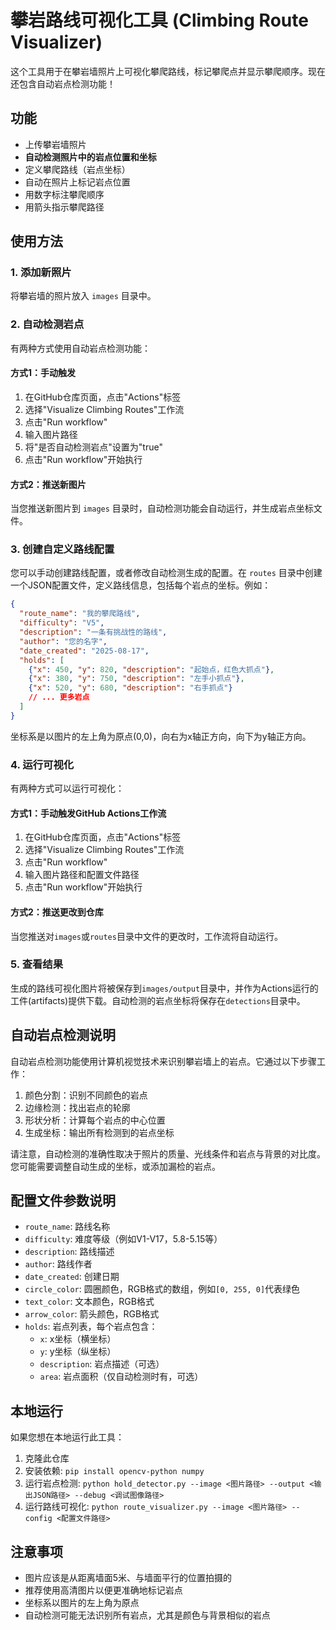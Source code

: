 # 攀岩路线可视化工具 (Climbing Route Visualizer)

这个工具用于在攀岩墙照片上可视化攀爬路线，标记攀爬点并显示攀爬顺序。现在还包含自动岩点检测功能！

## 功能

- 上传攀岩墙照片
- **自动检测照片中的岩点位置和坐标**
- 定义攀爬路线（岩点坐标）
- 自动在照片上标记岩点位置
- 用数字标注攀爬顺序
- 用箭头指示攀爬路径

## 使用方法

### 1. 添加新照片

将攀岩墙的照片放入 `images` 目录中。

### 2. 自动检测岩点

有两种方式使用自动岩点检测功能：

#### 方式1：手动触发

1. 在GitHub仓库页面，点击"Actions"标签
2. 选择"Visualize Climbing Routes"工作流
3. 点击"Run workflow"
4. 输入图片路径
5. 将"是否自动检测岩点"设置为"true"
6. 点击"Run workflow"开始执行

#### 方式2：推送新图片

当您推送新图片到 `images` 目录时，自动检测功能会自动运行，并生成岩点坐标文件。

### 3. 创建自定义路线配置

您可以手动创建路线配置，或者修改自动检测生成的配置。在 `routes` 目录中创建一个JSON配置文件，定义路线信息，包括每个岩点的坐标。例如：

```json
{
  "route_name": "我的攀爬路线",
  "difficulty": "V5",
  "description": "一条有挑战性的路线",
  "author": "您的名字",
  "date_created": "2025-08-17",
  "holds": [
    {"x": 450, "y": 820, "description": "起始点，红色大抓点"},
    {"x": 380, "y": 750, "description": "左手小抓点"},
    {"x": 520, "y": 680, "description": "右手抓点"}
    // ... 更多岩点
  ]
}
```

坐标系是以图片的左上角为原点(0,0)，向右为x轴正方向，向下为y轴正方向。

### 4. 运行可视化

有两种方式可以运行可视化：

#### 方式1：手动触发GitHub Actions工作流

1. 在GitHub仓库页面，点击"Actions"标签
2. 选择"Visualize Climbing Routes"工作流
3. 点击"Run workflow"
4. 输入图片路径和配置文件路径
5. 点击"Run workflow"开始执行

#### 方式2：推送更改到仓库

当您推送对`images`或`routes`目录中文件的更改时，工作流将自动运行。

### 5. 查看结果

生成的路线可视化图片将被保存到`images/output`目录中，并作为Actions运行的工件(artifacts)提供下载。自动检测的岩点坐标将保存在`detections`目录中。

## 自动岩点检测说明

自动岩点检测功能使用计算机视觉技术来识别攀岩墙上的岩点。它通过以下步骤工作：

1. 颜色分割：识别不同颜色的岩点
2. 边缘检测：找出岩点的轮廓
3. 形状分析：计算每个岩点的中心位置
4. 生成坐标：输出所有检测到的岩点坐标

请注意，自动检测的准确性取决于照片的质量、光线条件和岩点与背景的对比度。您可能需要调整自动生成的坐标，或添加漏检的岩点。

## 配置文件参数说明

- `route_name`: 路线名称
- `difficulty`: 难度等级（例如V1-V17，5.8-5.15等）
- `description`: 路线描述
- `author`: 路线作者
- `date_created`: 创建日期
- `circle_color`: 圆圈颜色，RGB格式的数组，例如`[0, 255, 0]`代表绿色
- `text_color`: 文本颜色，RGB格式
- `arrow_color`: 箭头颜色，RGB格式
- `holds`: 岩点列表，每个岩点包含：
  - `x`: x坐标（横坐标）
  - `y`: y坐标（纵坐标）
  - `description`: 岩点描述（可选）
  - `area`: 岩点面积（仅自动检测时有，可选）

## 本地运行

如果您想在本地运行此工具：

1. 克隆此仓库
2. 安装依赖: `pip install opencv-python numpy`
3. 运行岩点检测: `python hold_detector.py --image <图片路径> --output <输出JSON路径> --debug <调试图像路径>`
4. 运行路线可视化: `python route_visualizer.py --image <图片路径> --config <配置文件路径>`

## 注意事项

- 图片应该是从距离墙面5米、与墙面平行的位置拍摄的
- 推荐使用高清图片以便更准确地标记岩点
- 坐标系以图片的左上角为原点
- 自动检测可能无法识别所有岩点，尤其是颜色与背景相似的岩点

